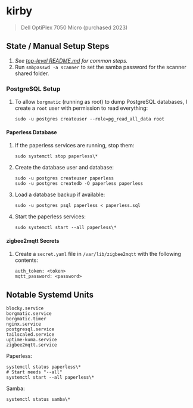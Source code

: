 # kirby

> Dell OptiPlex 7050 Micro (purchased 2023)

## State / Manual Setup Steps
1. *See [top-level README.md](../../README.md) for common steps.*
2. Run `smbpasswd -a scanner` to set the samba password for the scanner
   shared folder.

### PostgreSQL Setup
1. To allow `borgmatic` (running as root) to dump PostgreSQL databases,
   I create a `root` user with permission to read everything:
   ```
   sudo -u postgres createuser --role=pg_read_all_data root
   ```

#### Paperless Database
1. If the paperless services are running, stop them:
   ```
   sudo systemctl stop paperless\*
   ```
2. Create the database user and database:
   ```
   sudo -u postgres createuser paperless
   sudo -u postgres createdb -O paperless paperless
   ```
3. Load a database backup if available:
   ```
   sudo -u postgres psql paperless < paperless.sql
   ```
4. Start the paperless services:
   ```
   sudo systemctl start --all paperless\*
   ```

#### zigbee2mqtt Secrets
1. Create a `secret.yaml` file in `/var/lib/zigbee2mqtt` with the following
   contents:
   ```
   auth_token: <token>
   mqtt_password: <password>
   ```

## Notable Systemd Units

```
blocky.service
borgmatic.service
borgmatic.timer
nginx.service
postgresql.service
tailscaled.service
uptime-kuma.service
zigbee2mqtt.service
```

Paperless:
```
systemctl status paperless\*
# Start needs "--all"
systemctl start --all paperless\*
```

Samba:
```
systemctl status samba\*
```
